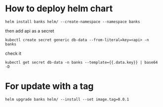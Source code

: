 # How to deploy helm chart

`helm install banks helm/ --create-namespace --namespace banks `

then add api as a secret

`kubectl create secret generic db-data --from-literal=key=<api> -n banks`

check it 

`kubectl get secret db-data -n banks --template={{.data.key}} | base64 -D `

# For update with a tag

`helm upgrade banks helm/ --install --set image.tag=0.0.1`
